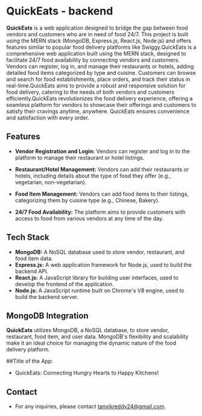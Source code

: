 # QuickEats - backend
 

**QuickEats** is a web application designed to bridge the gap between food vendors and customers who are in need of food 24/7. This project is built using the MERN stack (MongoDB, Express.js, React.js, Node.js) and offers features similar to popular food delivery platforms like Swiggy.QuickEats is a comprehensive web application built using the MERN stack, designed to facilitate 24/7 food availability by connecting vendors and customers. Vendors can register, log in, and manage their restaurants or hotels, adding detailed food items categorized by type and cuisine. Customers can browse and search for food establishments, place orders, and track their status in real-time.QuickEats aims to provide a robust and responsive solution for food delivery, catering to the needs of both vendors and customers efficiently.QuickEats revolutionizes the food delivery experience, offering a seamless platform for vendors to showcase their offerings and customers to satisfy their cravings anytime, anywhere. QuickEats ensures convenience and satisfaction with every order.

## Features

- **Vendor Registration and Login:**
  Vendors can register and log in to the platform to manage their restaurant or hotel listings.

- **Restaurant/Hotel Management:**
  Vendors can add their restaurants or hotels, including details about the type of food they offer (e.g., vegetarian, non-vegetarian).

- **Food Item Management:**
  Vendors can add food items to their listings, categorizing them by cuisine type (e.g., Chinese, Bakery).

- **24/7 Food Availability:**
  The platform aims to provide customers with access to food from various vendors at any time of the day.

## Tech Stack

- **MongoDB:** A NoSQL database used to store vendor, restaurant, and food item data.
- **Express.js:** A web application framework for Node.js, used to build the backend API.
- **React.js:** A JavaScript library for building user interfaces, used to develop the frontend of the application.
- **Node.js:** A JavaScript runtime built on Chrome's V8 engine, used to build the backend server.

## MongoDB Integration

**QuickEats** utilizes MongoDB, a NoSQL database, to store vendor, restaurant, food item, and user data. MongoDB's flexibility and scalability make it an ideal choice for managing the dynamic nature of the food delivery platform.

##Title of the App:
- QuickEats: Connecting Hungry Hearts to Happy Kitchens!

## Contact
- For any inquiries, please contact tanvikreddy24@gmail.com.
